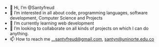 - 👋 Hi, I’m @Santyfreud
- 👀 I’m interested in all about code, programming languages, software development, Computer Science and Projects
- 🌱 I’m currently learning web development
- 💞️ I’m looking to collaborate on all kinds of projects on which I can do anything.
- 📫 How to reach me ...santyfreud@gmail.com, santyn@uninorte.edu.co

<!---
Santyfreud/Santyfreud is a ✨ special ✨ repository because its `README.md` (this file) appears on your GitHub profile.
You can click the Preview link to take a look at your changes.
--->
